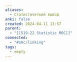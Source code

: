 ```yaml
---
aliases:
  - Статистический вывод
anki: false
created: 2024-04-11 13:57
parent:
  - "[[519.22 Statistic MOC]]"
connected:
  - "#обс/linking"
tags:
  - empty
---
```

